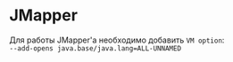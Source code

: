 # JMapper

Для работы JMapper'а необходимо добавить `VM option`:  
`--add-opens java.base/java.lang=ALL-UNNAMED`
